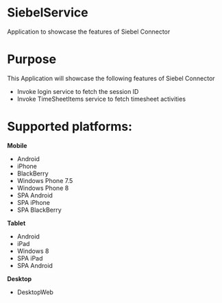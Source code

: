 SiebelService
==================

Application to showcase the features of Siebel Connector


# Purpose
This Application will showcase the following features of Siebel Connector

* Invoke login service to fetch the session ID
* Invoke TimeSheetItems service to fetch timesheet activities

# Supported platforms:
**Mobile**
 * Android
 * iPhone
 * BlackBerry
 * Windows Phone 7.5
 * Windows Phone 8
 * SPA Android
 * SPA iPhone
 * SPA BlackBerry
 
**Tablet** 
 * Android
 * iPad
 * Windows 8
 * SPA iPad
 * SPA Android
 
**Desktop**
 * DesktopWeb
